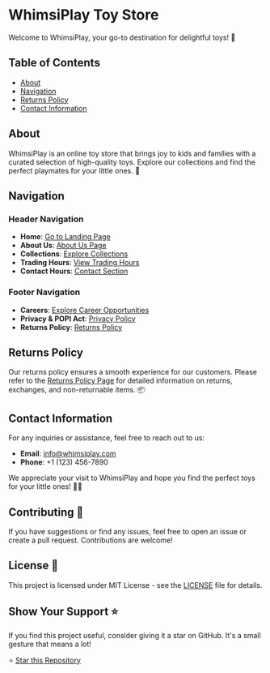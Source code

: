 # WhimsiPlay Toy Store

Welcome to WhimsiPlay, your go-to destination for delightful toys! 🎉

## Table of Contents
- [About](#about)
- [Navigation](#navigation)
- [Returns Policy](#returns-policy)
- [Contact Information](#contact-information)

## About

WhimsiPlay is an online toy store that brings joy to kids and families with a curated selection of high-quality toys. Explore our collections and find the perfect playmates for your little ones. 🚀

## Navigation

### Header Navigation
- **Home**: [Go to Landing Page](landing.html)
- **About Us**: [About Us Page](about_us.html)
- **Collections**: [Explore Collections](landing.html#frame2)
- **Trading Hours**: [View Trading Hours](landing.html#frame10)
- **Contact Hours**: [Contact Section](landing.html#frame15)

### Footer Navigation
- **Careers**: [Explore Career Opportunities](careers.html)
- **Privacy & POPI Act**: [Privacy Policy](privacy_policy.html)
- **Returns Policy**: [Returns Policy](returns_policy.html)

## Returns Policy

Our returns policy ensures a smooth experience for our customers. Please refer to the [Returns Policy Page](returns_policy.html) for detailed information on returns, exchanges, and non-returnable items. 📦

## Contact Information

For any inquiries or assistance, feel free to reach out to us:

- **Email**: info@whimsiplay.com
- **Phone**: +1 (123) 456-7890

We appreciate your visit to WhimsiPlay and hope you find the perfect toys for your little ones! 🐶🐱

## Contributing 🤝

If you have suggestions or find any issues, feel free to open an issue or create a pull request. Contributions are welcome!

## License 📄

This project is licensed under MIT License - see the [LICENSE](LICENSE) file for details.

## Show Your Support ⭐

If you find this project useful, consider giving it a star on GitHub. It's a small gesture that means a lot!

⭐ [Star this Repository](https://github.com/maltsh/Portfolio)

